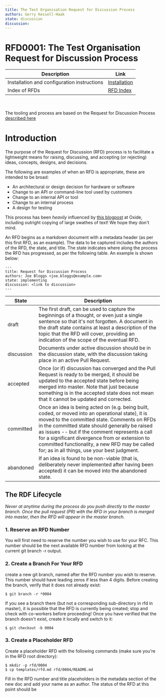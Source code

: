 ```yaml
---
title: The Test Organisation Request for Discussion Process
authors: Gerry Kessell-Haak
state: discussion
discussion: 
---
```


# RFD0001: The Test Organisation Request for Discussion Process

| Description | Link |
|---|---|
|Installation and configuration instructions| [Installation](0001/installation.md)|
| Index of RFDs | [RFD Index](index.md) |

</br></br>
The tooling and process are based on the Request for Discussion Process [described here](https://github.com/redazzo/rfd)

# Introduction

The purpose of the Request for Discussion (RFD) process is to facilitate a lightweight means for raising, discussing, and accepting (or rejecting) ideas, concepts, designs, and decisions.

The following are examples of when an RFD is appropriate, these are intended to be broad:

* An architectural or design decision for hardware or software
* Change to an API or command-line tool used by customers
* Change to an internal API or tool
* Change to an internal process
* A design for testing

This process has been *heavily* influenced by [this blogpost](https://oxide.computer/blog/rfd-1-requests-for-discussion) at Oxide, including outright copying of large swathes of text! We hope they don't mind.

An RFD begins as a markdown document with a metadata header (as per this first RFD, as an example). The data to be captured includes the authors of the RFD, the state, and title. The state indicates where along the process the RFD has progressed, as per the following table. An example is shown below:

    ---
    title: Request for Discussion Process
    authors: Joe Bloggs <joe.bloggs@example.com>
    state: implementing
    discussion: <link to discussion>
    ---

| State | Description |
|--------|-------------|
|draft|The first draft, can be used to capture the beginnings of a thought, or even just a single sentence so that it's not forgotten. A document in the draft state contains at least a description of the topic that the RFD will cover, providing an indication of the scope of the eventual RFD.|
|discussion|Documents under active discussion should be in the discussion state, with the discussion taking place in an active Pull Request.|
|accepted|Once (or if) discussion has converged and the Pull Request is ready to be merged, it should be updated to the accepted state before being merged into master. Note that just because something is in the accepted state does not mean that it cannot be updated and corrected.|
|committed|Once an idea is being acted on (e.g. being built, coded, or moved into an operational state), it is moved to the committed state. Comments on RFDs in the committed state should generally be raised as issues -- but if the comment represents a call for a significant divergence from or extension to committed functionality, a new RFD may be called for; as in all things, use your best judgment.|
|abandoned|If an idea is found to be non-viable (that is, deliberately never implemented after having been accepted) it can be moved into the abandoned state.|


## The RDF Lifecycle

*Never at anytime during the process do you push directly to the master branch. Once the pull request (PR) with the RFD in your branch is merged into master, then the RFD will appear in the master branch.*

### 1. Reserve an RFD Number
You will first need to reserve the number you wish to use for your RFC. This number should be the next available RFD number from looking at the current git branch -r output.

### 2. Create a Branch For Your RFD
create a new git branch, named after the RFD number you wish to reserve. This number should have leading zeros if less than 4 digits. Before creating the branch, verify that it does not already exist:

    $ git branch -r *0004

If you see a branch there (but not a corresponding sub-directory in rfd in master), it is possible that the RFD is currently being created; stop and check with co-workers before proceeding! Once you have verified that the branch doesn't exist, create it locally and switch to it:

    $ git checkout -b 0004

### 3. Create a Placeholder RFD
Create a placeholder RFD with the following commands (make sure you're in the RFD root directory):

    $ mkdir -p rfd/0004
    $ cp templates/rfd.md rfd/0004/README.md

Fill in the RFD number and title placeholders in the metadata section of the new doc and add your name as an author. The status of the RFD at this point should be
